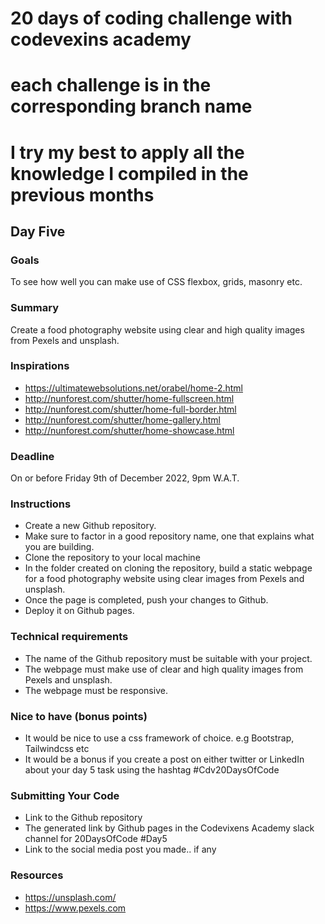 # 20 days of coding challenge with codevexins academy
# each challenge is in the corresponding branch name
# I try my best to apply all the knowledge I compiled in the previous months
## Day Five

### Goals
To see how well you can make use of CSS flexbox, grids, masonry etc.

### Summary
Create a food photography website using clear and high quality images from Pexels and unsplash.

### Inspirations
- https://ultimatewebsolutions.net/orabel/home-2.html
- http://nunforest.com/shutter/home-fullscreen.html
- http://nunforest.com/shutter/home-full-border.html
- http://nunforest.com/shutter/home-gallery.html
- http://nunforest.com/shutter/home-showcase.html

### Deadline
On or before Friday 9th of December 2022, 9pm W.A.T.

### Instructions
- Create a new Github repository.
- Make sure to factor in a good repository name, one that explains what you are building.
- Clone the repository to your local machine
- In the folder created on cloning the repository, build a static webpage for a food photography website using clear images from Pexels and unsplash.
- Once the page is completed, push your changes to Github.
- Deploy it on Github pages.

### Technical requirements
- The name of the Github repository must be suitable with your project.
- The webpage must make use of clear and high quality images from Pexels and unsplash.
- The webpage must be responsive.

### Nice to have (bonus points)
- It would be nice to use a css framework of choice. e.g Bootstrap, Tailwindcss etc
- It would be a bonus if you create a post on either twitter or LinkedIn about your day 5 task using the hashtag #Cdv20DaysOfCode

### Submitting Your Code
- Link to the Github repository
- The generated link by Github pages in the Codevixens Academy slack channel for 20DaysOfCode #Day5
- Link to the social media post you made.. if any

### Resources
- https://unsplash.com/
- https://www.pexels.com
